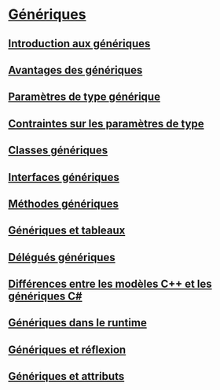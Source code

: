 # [Génériques](index.md)
## [Introduction aux génériques](introduction-to-generics.md)
## [Avantages des génériques](benefits-of-generics.md)
## [Paramètres de type générique](generic-type-parameters.md)
## [Contraintes sur les paramètres de type](constraints-on-type-parameters.md)
## [Classes génériques](generic-classes.md)
## [Interfaces génériques](generic-interfaces.md)
## [Méthodes génériques](generic-methods.md)
## [Génériques et tableaux](generics-and-arrays.md)
## [Délégués génériques](generic-delegates.md)
## [Différences entre les modèles C++ et les génériques C#](differences-between-cpp-templates-and-csharp-generics.md)
## [Génériques dans le runtime](generics-in-the-run-time.md)
## [Génériques et réflexion](generics-and-reflection.md)
## [Génériques et attributs](generics-and-attributes.md)
